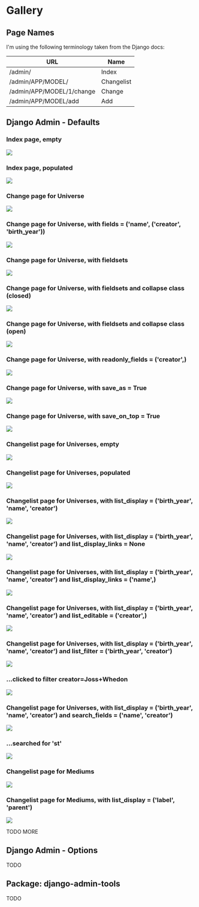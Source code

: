# Gallery

## Page Names

I'm using the following terminology taken from the Django docs:

URL                       | Name
------------------------- | ----------
/admin/                   | Index
/admin/APP/MODEL/         | Changelist
/admin/APP/MODEL/1/change | Change
/admin/APP/MODEL/add      | Add

## Django Admin - Defaults

### Index page, empty

![](gallery/1.png?raw=true)

### Index page, populated

![](gallery/2.png?raw=true)

### Change page for Universe

![](gallery/5.png?raw=true)

### Change page for Universe, with fields = ('name', ('creator', 'birth_year'))

![](gallery/6.png?raw=true)

### Change page for Universe, with fieldsets

![](gallery/7.png?raw=true)

### Change page for Universe, with fieldsets and collapse class (closed)

![](gallery/8.png?raw=true)

### Change page for Universe, with fieldsets and collapse class (open)

![](gallery/9.png?raw=true)

### Change page for Universe, with readonly_fields = ('creator',)

![](gallery/10.png?raw=true)

### Change page for Universe, with save_as = True

![](gallery/11.png?raw=true)

### Change page for Universe, with save_on_top = True

![](gallery/12.png?raw=true)

### Changelist page for Universes, empty

![](gallery/3.png?raw=true)

### Changelist page for Universes, populated

![](gallery/4.png?raw=true)

### Changelist page for Universes, with list_display = ('birth_year', 'name', 'creator')

![](gallery/13.png?raw=true)

### Changelist page for Universes, with list_display = ('birth_year', 'name', 'creator') and list_display_links = None

![](gallery/14.png?raw=true)

### Changelist page for Universes, with list_display = ('birth_year', 'name', 'creator') and list_display_links = ('name',)

![](gallery/15.png?raw=true)

### Changelist page for Universes, with list_display = ('birth_year', 'name', 'creator') and list_editable = ('creator',)

![](gallery/16.png?raw=true)

### Changelist page for Universes, with list_display = ('birth_year', 'name', 'creator') and list_filter = ('birth_year', 'creator')

![](gallery/17.png?raw=true)

### ...clicked to filter creator=Joss+Whedon

![](gallery/17a.png?raw=true)

### Changelist page for Universes, with list_display = ('birth_year', 'name', 'creator') and search_fields = ('name', 'creator')

![](gallery/18.png?raw=true)

### ...searched for 'st'

![](gallery/18a.png?raw=true)

### Changelist page for Mediums

![](gallery/19.png?raw=true)

### Changelist page for Mediums, with list_display = ('label', 'parent')

![](gallery/20.png?raw=true)

TODO MORE

## Django Admin - Options

TODO

## Package: django-admin-tools

TODO